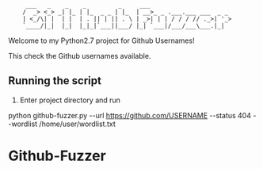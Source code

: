 		 ___   _    _    _         _     ___                       
		/  _> <_> _| |_ | |_  _ _ | |_  | __>_ _ .___.___ ___  _ _ 
		| <_/\| |  | |  | . || | || . \ | _>| | | / / / // ._>| '_>
		`____/|_|  |_|  |_|_|`___||___/ |_| `___|/___/___\___.|_|  
		                                                           


Welcome to my Python2.7 project for Github Usernames!

This check the Github usernames available.

## Running the script

1) Enter project directory and run  

python github-fuzzer.py --url https://github.com/USERNAME --status 404 --wordlist /home/user/wordlist.txt

# Github-Fuzzer